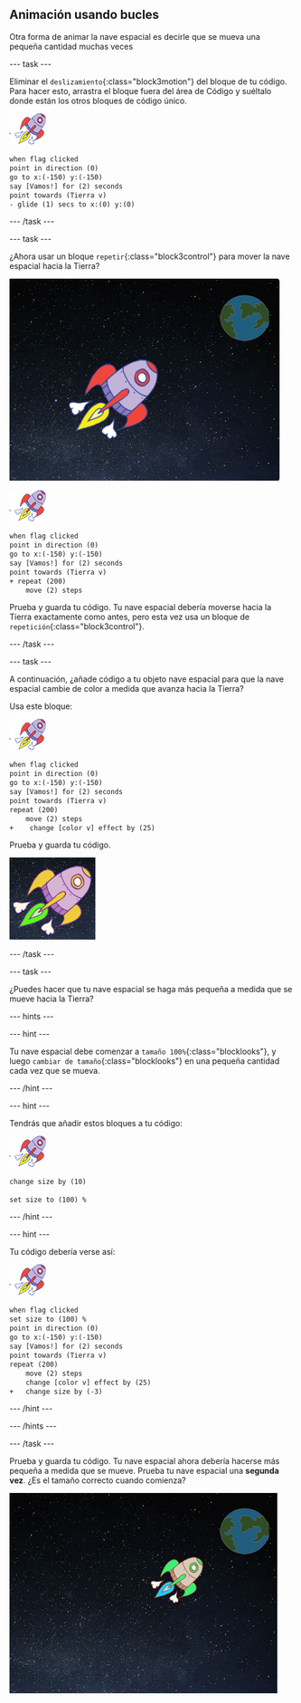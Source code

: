 ## Animación usando bucles

Otra forma de animar la nave espacial es decirle que se mueva una pequeña cantidad muchas veces

--- task ---

Eliminar el `deslizamiento`{:class="block3motion"} del bloque de tu código. Para hacer esto, arrastra el bloque fuera del área de Código y suéltalo donde están los otros bloques de código único.

![Figura de Nave Espacial](images/sprite-spaceship.png)

```blocks3
when flag clicked
point in direction (0)
go to x:(-150) y:(-150)
say [Vamos!] for (2) seconds
point towards (Tierra v)
- glide (1) secs to x:(0) y:(0)
```

--- /task ---

--- task ---

¿Ahora usar un bloque `repetir`{:class="block3control"} para mover la nave espacial hacia la Tierra?

![Probando animación de la nave espacial](images/space-animate-stage.png)

![Figura de Nave Espacial](images/sprite-spaceship.png)

```blocks3
when flag clicked
point in direction (0)
go to x:(-150) y:(-150)
say [Vamos!] for (2) seconds
point towards (Tierra v)
+ repeat (200)
    move (2) steps
```

Prueba y guarda tu código. Tu nave espacial debería moverse hacia la Tierra exactamente como antes, pero esta vez usa un bloque de `repetición`{:class="block3control"}.

--- /task ---

--- task ---

A continuación, ¿añade código a tu objeto nave espacial para que la nave espacial cambie de color a medida que avanza hacia la Tierra?

Usa este bloque:

![Figura de Nave Espacial](images/sprite-spaceship.png)

```blocks3
when flag clicked
point in direction (0)
go to x:(-150) y:(-150)
say [Vamos!] for (2) seconds
point towards (Tierra v)
repeat (200)
    move (2) steps
+    change [color v] effect by (25)
```

Prueba y guarda tu código.

![Probar una nave espacial que cambia de color](images/space-colour-test.png)

--- /task ---

--- task ---

¿Puedes hacer que tu nave espacial se haga más pequeña a medida que se mueve hacia la Tierra?

--- hints ---


--- hint ---

Tu nave espacial debe comenzar a `tamaño 100%`{:class="blocklooks"}, y luego `cambiar de tamaño`{:class="blocklooks"} en una pequeña cantidad cada vez que se mueva.

--- /hint ---

--- hint ---

Tendrás que añadir estos bloques a tu código:

![Figura de Nave Espacial](images/sprite-spaceship.png)

```blocks3
change size by (10)

set size to (100) %
```

--- /hint ---

--- hint ---

Tu código debería verse así:

![Figura de Nave Espacial](images/sprite-spaceship.png)

```blocks3
when flag clicked
set size to (100) %
point in direction (0)
go to x:(-150) y:(-150)
say [Vamos!] for (2) seconds
point towards (Tierra v)
repeat (200)
    move (2) steps
    change [color v] effect by (25)
+   change size by (-3)
```

--- /hint ---

--- /hints ---

--- /task ---

Prueba y guarda tu código. Tu nave espacial ahora debería hacerse más pequeña a medida que se mueve. Prueba tu nave espacial una **segunda vez**. ¿Es el tamaño correcto cuando comienza?

![Probando una nave espacial que se encoge](images/space-size-test.png)
